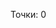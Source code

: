 <!DOCTYPE html>
<html lang="bg">
<head>
    <meta charset="UTF-8">
    <meta name="viewport" content="width=device-width, initial-scale=1.0">
    <title>Игра с коли</title>
    <link rel="stylesheet" href="style.css">
</head>
<body>
    <div class="game-container">
        <div id="player"></div>
        <div id="obstacle"></div>
    </div>
    <p id="score">Точки: 0</p>
    <script src="script.js"></script>
</body>
</html>

